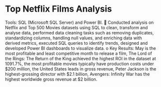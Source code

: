 # Top Netflix Films Analysis	
Tools: SQL (Microsoft SQL Server) and Power BI.
	Conducted analysis on Netflix and Top 500 Movies datasets using SQL to clean, transform and analyse data, performed data cleaning tasks such as removing duplicates, standardizing columns, handling null values, and enriching data with derived metrics, executed SQL queries to identify trends, designed and developed Power BI dashboards to visualize data.
o	Key Results: May is the most profitable and least competitive month to release a film, The Lord of the Rings: The Return of the King achieved the highest ROI in the dataset at 1091.7%, the most profitable movies typically have production costs under $200 million, the United States leads in gross revenue, Peter Jackson is the highest-grossing director with $2.1 billion, Avengers: Infinity War has the highest worldwide gross revenue at $2 billion.

